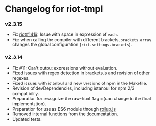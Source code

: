 # Changelog for riot-tmpl

### v2.3.15
- Fix [riot#1416](https://github.com/riot/riot/issues/1416): Issue with space in expression of `each`.
- Fix: when calling the compiler with different brackets, `brackets.array` changes the global configuration (`riot.settings.brackets`).

### v2.3.14
- Fix #11: Can't output expressions without evaluation.
- Fixed issues with regex detection in brackets.js and revision of other regexes.
- Fixed issues with istanbul and new versions of npm in the Makefile.
- Revision of devDependencies, including istanbul for npm 2/3 compatibility.
- Preparation for recognize the raw-html flag `=` (can change in the final implementation).
- Preparation for use as ES6 module through [rollup.js](http://rollupjs.org/)
- Removed internal functions from the documentation.
- Updated tests.
